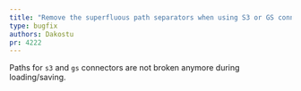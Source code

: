 ```yaml
---
title: "Remove the superfluous path separators when using S3 or GS connectors"
type: bugfix
authors: Dakostu
pr: 4222
---
```


Paths for `s3` and `gs` connectors are not broken anymore during
loading/saving.

